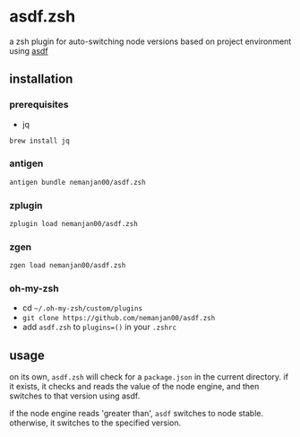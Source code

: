 # asdf.zsh

a zsh plugin for auto-switching node versions based on project environment using [asdf](https://asdf-vm.com/)

## installation

### prerequisites

- jq

```bash
brew install jq
```

### antigen

```bash
antigen bundle nemanjan00/asdf.zsh
```

### zplugin

```bash
zplugin load nemanjan00/asdf.zsh
```

### zgen

```bash
zgen load nemanjan00/asdf.zsh
```

### oh-my-zsh

- cd `~/.oh-my-zsh/custom/plugins`
- `git clone https://github.com/nemanjan00/asdf.zsh`
- add `asdf.zsh` to `plugins=()` in your `.zshrc`

## usage

on its own, `asdf.zsh` will check for a `package.json` in the current directory. if it exists, it checks and reads the value of the node engine, and then switches to that version using asdf.

if the node engine reads 'greater than', `asdf` switches to node stable. otherwise, it switches to the specified version.
